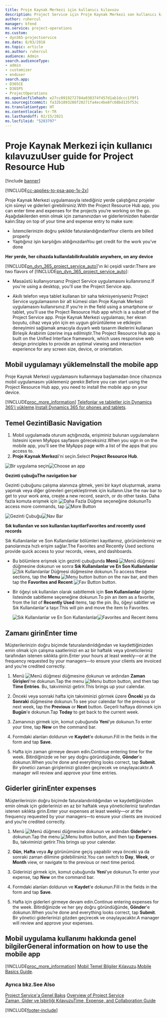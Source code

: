 ```yaml
---
title: Proje Kaynak Merkezi için kullanıcı kılavuzu
description: Project Service için Proje Kaynak Merkezi son kullanıcı kılavuzu
author: ruhercul
manager: kfend
ms.service: project-operations
ms.custom:
- dyn365-projectservice
ms.date: 8/03/2018
ms.topic: article
ms.author: ruhercul
audience: Admin
search.audienceType:
- admin
- customizer
- enduser
search.app:
- D365CE
- D365PS
- ProjectOperations
ms.openlocfilehash: e27cc0919272784a030374f457d1ab1dccc1f9f1
ms.sourcegitcommit: fa32b1893286f20271fa4ec4be8fc68bd135f53c
ms.translationtype: HT
ms.contentlocale: tr-TR
ms.lasthandoff: 02/15/2021
ms.locfileid: "5283797"
---
```

# <a name="user-guide-for-project-resource-hub"></a><span data-ttu-id="8ef92-103">Proje Kaynak Merkezi için kullanıcı kılavuzu</span><span class="sxs-lookup"><span data-stu-id="8ef92-103">User guide for Project Resource Hub</span></span>

[!include [banner](../includes/psa-now-project-operations.md)]

[!INCLUDE[cc-applies-to-psa-app-1x-2x](../includes/cc-applies-to-psa-app-1x-2x.md)]

<span data-ttu-id="8ef92-104">Proje Kaynak Merkezi uygulamasıyla istediğiniz yerde çalıştığınız projeler için süreyi ve giderleri girebilirsiniz.</span><span class="sxs-lookup"><span data-stu-id="8ef92-104">With the Project Resource Hub app, you can enter time and expenses for the projects you’re working on the go.</span></span> <span data-ttu-id="8ef92-105">Aşağıdakilerden emin olmak için zamanınızdan ve giderlerinizden haberdar kalın:</span><span class="sxs-lookup"><span data-stu-id="8ef92-105">Stay on top of your time and expense entry to make sure:</span></span>

- <span data-ttu-id="8ef92-106">İstemcilerinizin doğru şekilde faturalandığından</span><span class="sxs-lookup"><span data-stu-id="8ef92-106">Your clients are billed properly</span></span>
- <span data-ttu-id="8ef92-107">Yaptığınız işin karşılığını aldığınızdan</span><span class="sxs-lookup"><span data-stu-id="8ef92-107">You get credit for the work you’ve done</span></span>

<span data-ttu-id="8ef92-108">**Her yerde, her cihazda kullanılabilir**</span><span class="sxs-lookup"><span data-stu-id="8ef92-108">**Available anywhere, on any device**</span></span>

<span data-ttu-id="8ef92-109">[!INCLUDE[pn_dyn_365_project_service_auto](../includes/pn-dyn-365-project-service-auto.md)]'ın iki çeşidi vardır:</span><span class="sxs-lookup"><span data-stu-id="8ef92-109">There are two flavors of [!INCLUDE[pn_dyn_365_project_service_auto](../includes/pn-dyn-365-project-service-auto.md)]:</span></span> 

- <span data-ttu-id="8ef92-110">Masaüstü kullanıyorsanız Project Service uygulamasını kullanırsınız.</span><span class="sxs-lookup"><span data-stu-id="8ef92-110">If you're using a desktop, you'll use the Project Service app.</span></span> 

- <span data-ttu-id="8ef92-111">Akıllı telefon veya tablet kullanan bir saha teknisyeniyseniz Project Service uygulamasının bir alt kümesi olan Proje Kaynak Merkezi uygulamasını kullanırsınız.</span><span class="sxs-lookup"><span data-stu-id="8ef92-111">If you’re in the field using a smartphone or tablet, you’ll use the Project Resource Hub app which is a subset of the Project Service  app.</span></span> <span data-ttu-id="8ef92-112">Proje Kaynak Merkezi uygulaması, her ekran boyutu, cihaz veya yön için en uygun görüntüleme ve etkileşim deneyimini sağlamak amacıyla duyarlı web tasarım ilkelerini kullanan Birleşik Arabirim üzerine inşa edilmiştir.</span><span class="sxs-lookup"><span data-stu-id="8ef92-112">The Project Resource Hub app is built on the Unified Interface framework, which uses responsive web design principles to provide an optimal viewing and interaction experience for any screen size, device, or orientation.</span></span> 


## <a name="install-the-mobile-app"></a><span data-ttu-id="8ef92-113">Mobil uygulamayı yükleme</span><span class="sxs-lookup"><span data-stu-id="8ef92-113">Install the mobile app</span></span>
<span data-ttu-id="8ef92-114">Proje Kaynak Merkezi uygulamasını kullanmaya başlamadan önce cihazınıza mobil uygulamasını yüklemeniz gerekir.</span><span class="sxs-lookup"><span data-stu-id="8ef92-114">Before you can start using the Project Resource Hub app, you need to install the mobile app on your device.</span></span> 

[!INCLUDE[proc_more_information](../includes/proc-more-information.md)] <span data-ttu-id="8ef92-115">[Telefonlar ve tabletler için Dynamics 365'i yükleme](https://docs.microsoft.com/dynamics365/mobile-app/install-dynamics-365-for-phones-and-tablets).</span><span class="sxs-lookup"><span data-stu-id="8ef92-115">[Install Dynamics 365 for phones and tablets](https://docs.microsoft.com/dynamics365/mobile-app/install-dynamics-365-for-phones-and-tablets).</span></span>

## <a name="basic-navigation"></a><span data-ttu-id="8ef92-116">Temel Gezinti</span><span class="sxs-lookup"><span data-stu-id="8ef92-116">Basic Navigation</span></span>
1.  <span data-ttu-id="8ef92-117">Mobil uygulamada oturum açtığınızda, erişiminiz bulunan uygulamaların listesini içeren MyApps sayfasını göreceksiniz.</span><span class="sxs-lookup"><span data-stu-id="8ef92-117">When you sign in on the mobile app, you’ll see the MyApps page with a list of the apps that you access to.</span></span> 
2.  <span data-ttu-id="8ef92-118">**Proje Kaynak Merkezi**'ni seçin.</span><span class="sxs-lookup"><span data-stu-id="8ef92-118">Select **Project Resource Hub**.</span></span>

<span data-ttu-id="8ef92-119">![Bir uygulama seçin](media/chooseApp_1.png "Bir uygulama seçin")</span><span class="sxs-lookup"><span data-stu-id="8ef92-119">![Choose an app](media/chooseApp_1.png "Choose an app")</span></span>

<span data-ttu-id="8ef92-120">**Gezinti çubuğu**</span><span class="sxs-lookup"><span data-stu-id="8ef92-120">**The navigation bar**</span></span>

<span data-ttu-id="8ef92-121">Gezinti çubuğunu çalışma alanınıza gitmek, yeni bir kayıt oluşturmak, arama yapmak veya diğer görevleri gerçekleştirmek için kullanın.</span><span class="sxs-lookup"><span data-stu-id="8ef92-121">Use the nav bar to get to your work area, create a new record, search, or do other tasks.</span></span> <span data-ttu-id="8ef92-122">Daha fazla komuta erişmek için ![Daha Fazla Düğme](media/MoreButton.png "Daha Fazla Düğme") seçeneğine dokunun</span><span class="sxs-lookup"><span data-stu-id="8ef92-122">To access more commands, tap ![More Button](media/MoreButton.png "More Button")</span></span>

<span data-ttu-id="8ef92-123">![Gezinti Çubuğu](media/NavBar_2.png "Gezinti Çubuğu")</span><span class="sxs-lookup"><span data-stu-id="8ef92-123">![Nav Bar](media/NavBar_2.png "Nav Bar")</span></span>

<span data-ttu-id="8ef92-124">**Sık kullanılan ve son kullanılan kayıtlar**</span><span class="sxs-lookup"><span data-stu-id="8ef92-124">**Favorites and recently used records**</span></span>

<span data-ttu-id="8ef92-125">Sık Kullanılanlar ve Son Kullanılanlar bölümleri kayıtlarınız, görünümleriniz ve panolarınıza hızlı erişim sağlar.</span><span class="sxs-lookup"><span data-stu-id="8ef92-125">The Favorites and Recently Used sections provide quick access to your records, views, and dashboards.</span></span> 

- <span data-ttu-id="8ef92-126">Bu bölümlere erişmek için gezinti çubuğunda **Menü** ![Menü düğmesi](media/MenuButton.png "Menü düğmesi") düğmesine dokunun ve sonra **Sık Kullanılanlar ve En Son Kullanılanlar** ![Sık Kullanılanlar Düğmesi](media/FavButton.png "FAV düğmesi") düğmesine dokunun.</span><span class="sxs-lookup"><span data-stu-id="8ef92-126">To access these sections, tap the **Menu** ![Menu button](media/MenuButton.png "Menu button") button on the nav bar, and then tap the **Favorites and Recent** ![Fav Button](media/FavButton.png "Fav Button") button.</span></span>

- <span data-ttu-id="8ef92-127">Bir öğeyi sık kullanılan olarak sabitlemek için **Son Kullanılanlar** öğeler listesinde sabitleme seçeneğine dokunun.</span><span class="sxs-lookup"><span data-stu-id="8ef92-127">To pin an item as a favorite, from the list of **Recently Used** items, tap the pin.</span></span> <span data-ttu-id="8ef92-128">Bu, öğeyi sabitler ve Sık Kullanılanlar'a taşır.</span><span class="sxs-lookup"><span data-stu-id="8ef92-128">This will pin and move the item to Favorites.</span></span>

  <span data-ttu-id="8ef92-129">![Sık Kullanılanlar ve En Son Kullanılanlar](media/Favs_3.png "Sık Kullanılanlar ve En Son Kullanılanlar")</span><span class="sxs-lookup"><span data-stu-id="8ef92-129">![Favorites and Recent items](media/Favs_3.png "Favorites and Recent items")</span></span>
 
## <a name="enter-time"></a><span data-ttu-id="8ef92-130">Zamanı girin</span><span class="sxs-lookup"><span data-stu-id="8ef92-130">Enter time</span></span>
<span data-ttu-id="8ef92-131">Müşterilerinizin doğru biçimde faturalandırıldığından ve kaydettiğinizden emin olmak için çalışma saatlerinizi en az bir haftalık veya yöneticileriniz tarafından istenen sıklıkta girin.</span><span class="sxs-lookup"><span data-stu-id="8ef92-131">Enter your hours at least weekly—or at the frequency requested by your managers—to ensure your clients are invoiced and you’re credited correctly.</span></span>

1. <span data-ttu-id="8ef92-132">Menü ![Menü düğmesi](media/MenuButton.png "Menü düğmesi") düğmesine dokunun ve ardından **Zaman Girişleri**'ne dokunun.</span><span class="sxs-lookup"><span data-stu-id="8ef92-132">Tap the menu ![Menu button](media/MenuButton.png "Menu button") button, and then tap **Time Entries**.</span></span> <span data-ttu-id="8ef92-133">Bu, takviminizi getirir.</span><span class="sxs-lookup"><span data-stu-id="8ef92-133">This brings up your calendar.</span></span>

2. <span data-ttu-id="8ef92-134">Önceki veya sonraki hafta için takviminizi görmek üzere **Önceki** ya da **Sonraki** düğmesine dokunun.</span><span class="sxs-lookup"><span data-stu-id="8ef92-134">To see your calendar for the previous or next week, tap the **Previous** or **Next** button.</span></span> <span data-ttu-id="8ef92-135">Geçerli haftaya dönmek için **Bugün**'e dokunun.</span><span class="sxs-lookup"><span data-stu-id="8ef92-135">Tap **Today** to get back to the current week.</span></span>

3. <span data-ttu-id="8ef92-136">Zamanınızı girmek için, komut çubuğunda **Yeni**'ye dokunun.</span><span class="sxs-lookup"><span data-stu-id="8ef92-136">To enter your time, tap **New** on the command bar.</span></span> 

4. <span data-ttu-id="8ef92-137">Formdaki alanları doldurun ve **Kaydet**'e dokunun.</span><span class="sxs-lookup"><span data-stu-id="8ef92-137">Fill in the fields in the form and tap **Save**.</span></span>

5. <span data-ttu-id="8ef92-138">Hafta için zaman girmeye devam edin.</span><span class="sxs-lookup"><span data-stu-id="8ef92-138">Continue entering time for the week.</span></span> <span data-ttu-id="8ef92-139">Bitirdiğinizde ve her şey doğru göründüğünde, **Gönder**'e dokunun.</span><span class="sxs-lookup"><span data-stu-id="8ef92-139">When you’re done and everything looks correct, tap **Submit**.</span></span> <span data-ttu-id="8ef92-140">Bir yönetici zaman girişlerinizi gözden geçirecek ve onaylayacaktır.</span><span class="sxs-lookup"><span data-stu-id="8ef92-140">A manager will review and approve your time entries.</span></span>

## <a name="enter-expenses"></a><span data-ttu-id="8ef92-141">Giderler girin</span><span class="sxs-lookup"><span data-stu-id="8ef92-141">Enter expenses</span></span> 
<span data-ttu-id="8ef92-142">Müşterilerinizin doğru biçimde faturalandırıldığından ve kaydettiğinizden emin olmak için giderlerinizi en az bir haftalık veya yöneticileriniz tarafından istenen sıklıkta girin.</span><span class="sxs-lookup"><span data-stu-id="8ef92-142">Enter your expenses at least weekly—or at the frequency requested by your managers—to ensure your clients are invoiced and you’re credited correctly.</span></span>

1. <span data-ttu-id="8ef92-143">Menü ![Menü düğmesi](media/MenuButton.png "Menü düğmesi") düğmesine dokunun ve ardından **Giderler**'e dokunun.</span><span class="sxs-lookup"><span data-stu-id="8ef92-143">Tap the menu ![Menu button](media/MenuButton.png "Menu button") button, and then tap **Expenses**.</span></span> <span data-ttu-id="8ef92-144">Bu, takviminizi getirir.</span><span class="sxs-lookup"><span data-stu-id="8ef92-144">This brings up your calendar.</span></span>

2. <span data-ttu-id="8ef92-145">**Gün**, **Hafta** veya **Ay** görünümüne geçiş yapabilir veya önceki ya da sonraki zaman dilimine gidebilirsiniz.</span><span class="sxs-lookup"><span data-stu-id="8ef92-145">You can switch to **Day**, **Week**, or **Month** view, or navigate to the previous or next time period.</span></span> 

3. <span data-ttu-id="8ef92-146">Giderinizi girmek için, komut çubuğunda **Yeni**'ye dokunun.</span><span class="sxs-lookup"><span data-stu-id="8ef92-146">To enter your expense, tap **New** on the command bar.</span></span> 

4. <span data-ttu-id="8ef92-147">Formdaki alanları doldurun ve **Kaydet**'e dokunun.</span><span class="sxs-lookup"><span data-stu-id="8ef92-147">Fill in the fields in the form and tap **Save**.</span></span>

5. <span data-ttu-id="8ef92-148">Hafta için giderleri girmeye devam edin.</span><span class="sxs-lookup"><span data-stu-id="8ef92-148">Continue entering expenses for the week.</span></span> <span data-ttu-id="8ef92-149">Bitirdiğinizde ve her şey doğru göründüğünde, **Gönder**'e dokunun.</span><span class="sxs-lookup"><span data-stu-id="8ef92-149">When you’re done and everything looks correct, tap **Submit**.</span></span> <span data-ttu-id="8ef92-150">Bir yönetici giderlerinizi gözden geçirecek ve onaylayacaktır.</span><span class="sxs-lookup"><span data-stu-id="8ef92-150">A manager will review and approve your expenses.</span></span>

## <a name="general-information-on-how-to-use-the-mobile-app"></a><span data-ttu-id="8ef92-151">Mobil uygulama kullanımı hakkında genel bilgiler</span><span class="sxs-lookup"><span data-stu-id="8ef92-151">General information on how to use the mobile app</span></span> 
[!INCLUDE[proc_more_information](../includes/proc-more-information.md)] <span data-ttu-id="8ef92-152">[Mobil Temel Bilgiler Kılavuzu](https://docs.microsoft.com/dynamics365/mobile-app/dynamics-365-phones-tablets-users-guide).</span><span class="sxs-lookup"><span data-stu-id="8ef92-152">[Mobile Basics Guide](https://docs.microsoft.com/dynamics365/mobile-app/dynamics-365-phones-tablets-users-guide).</span></span>

### <a name="see-also"></a><span data-ttu-id="8ef92-153">Ayrıca bkz.</span><span class="sxs-lookup"><span data-stu-id="8ef92-153">See Also</span></span>  
 <span data-ttu-id="8ef92-154">[Project Service'a Genel Bakış](../psa/overview.md) </span><span class="sxs-lookup"><span data-stu-id="8ef92-154">[Overview of Project Service](../psa/overview.md) </span></span>  
 [<span data-ttu-id="8ef92-155">Zaman, Gider ve İşbirliği Kılavuzu</span><span class="sxs-lookup"><span data-stu-id="8ef92-155">Time, Expense, and Collaboration Guide</span></span>](../psa/time-expense-collaboration-guide.md)   
 


[!INCLUDE[footer-include](../includes/footer-banner.md)]